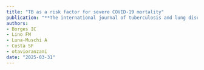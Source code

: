 ```yaml
---
title: "TB as a risk factor for severe COVID-19 mortality"
publication: "**The international journal of tuberculosis and lung disease**. 29(4):186-188. <a href='https://doi.org/10.5588/ijtld.24.0503' target='_blank' rel='noopener noreferrer'>10.5588/ijtld.24.0503</a>"
authors:
- Borges IC
- Lino FM
- Luna-Muschi A
- Costa SF
- otavioranzani
date: "2025-03-31"
---
```

